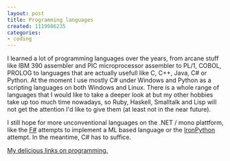 ```yaml
---
layout: post
title: Programming languages
created: 1119986235
categories:
- coding
---
```

<p>I learned a lot of programming languages over the years, from arcane stuff like IBM 390 assembler and PIC microprocessor assembler to PL/1, COBOL, PROLOG to languages that are actually usefull like C, C++, Java, C# or Python. At the moment I use mostly C# under Windows and Python as a scripting languages on both Windows and Linux. There is a whole range of languages that I would like to take a deeper look at but my other hobbies take up too much time nowadays, so Ruby, Haskell, Smalltalk and Lisp will not get the attention I'd like to give them (at least not in the near future).</p><p>I still hope for more unconventional languages on the .NET / mono plattform, like the <a href="http://research.microsoft.com/projects/ilx/fsharp-about.aspx" target="_self" title="F#">F#</a> attempts to implement a ML based language or the <a href="http://www.ironpython.com/" target="_self" title="Iron python - python implementation targeting the .NET / mono platform">IronPython</a> attempt. In the meantime, C# has to suffice.&nbsp;</p><p><a href="http://del.icio.us/DanyX/programming" target="_self" title="My delicious links on programming">My delicious links on programming.</a></p>
